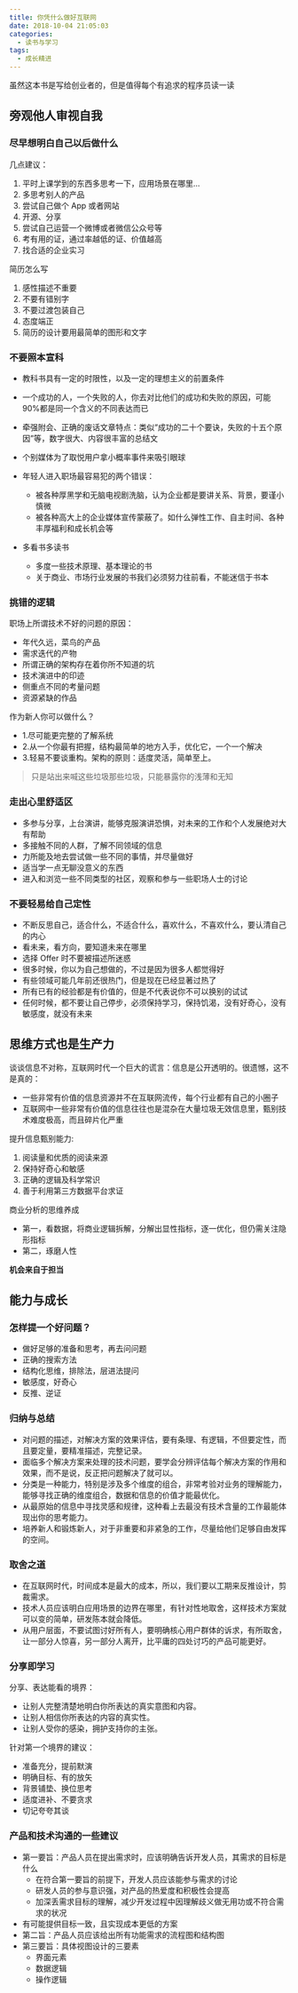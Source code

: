 ```yaml
---
title: 你凭什么做好互联网
date: 2018-10-04 21:05:03
categories:
  - 读书与学习
tags:
  - 成长精进
---
```


虽然这本书是写给创业者的，但是值得每个有追求的程序员读一读

<!-- more -->

## 旁观他人审视自我

### 尽早想明白自己以后做什么

几点建议：

1. 平时上课学到的东西多思考一下，应用场景在哪里...
2. 多思考别人的产品
3. 尝试自己做个 App 或者网站
4. 开源、分享
5. 尝试自己运营一个微博或者微信公众号等
6. 考有用的证，通过率越低的证、价值越高
7. 找合适的企业实习

简历怎么写

1. 感性描述不重要
2. 不要有错别字
3. 不要过渡包装自己
4. 态度端正
5. 简历的设计要用最简单的图形和文字

### 不要照本宣科

- 教科书具有一定的时限性，以及一定的理想主义的前置条件
- 一个成功的人，一个失败的人，你去对比他们的成功和失败的原因，可能 90%都是同一个含义的不同表达而已
- 牵强附会、正确的废话文章特点：类似“成功的二十个要诀，失败的十五个原因”等，数字很大、内容很丰富的总结文
- 个别媒体为了取悦用户拿小概率事件来吸引眼球
- 年轻人进入职场最容易犯的两个错误：

  - 被各种厚黑学和无脑电视剧洗脑，认为企业都是要讲关系、背景，要谨小慎微
  - 被各种高大上的企业媒体宣传蒙蔽了。如什么弹性工作、自主时间、各种丰厚福利和成长机会等

- 多看书多读书
  - 多度一些技术原理、基本理论的书
  - 关于商业、市场行业发展的书我们必须努力往前看，不能迷信于书本

### 挑错的逻辑

职场上所谓技术不好的问题的原因：

- 年代久远，菜鸟的产品
- 需求迭代的产物
- 所谓正确的架构存在着你所不知道的坑
- 技术演进中的印迹
- 侧重点不同的考量问题
- 资源紧缺的作品

作为新人你可以做什么？

- 1.尽可能更完整的了解系统
- 2.从一个你最有把握，结构最简单的地方入手，优化它，一个一个解决
- 3.轻易不要谈重构。架构的原则：适度灵活，简单至上。

> 只是站出来喊这些垃圾那些垃圾，只能暴露你的浅薄和无知

### 走出心里舒适区

- 多参与分享，上台演讲，能够克服演讲恐惧，对未来的工作和个人发展绝对大有帮助
- 多接触不同的人群，了解不同领域的信息
- 力所能及地去尝试做一些不同的事情，并尽量做好
- 适当学一点无聊没意义的东西
- 进入和浏览一些不同类型的社区，观察和参与一些职场人士的讨论

### 不要轻易给自己定性

- 不断反思自己，适合什么，不适合什么，喜欢什么，不喜欢什么，要认清自己的内心
- 看未来，看方向，要知道未来在哪里
- 选择 Offer 时不要被描述所迷惑
- 很多时候，你以为自己想做的，不过是因为很多人都觉得好
- 有些领域可能几年前还很热门，但是现在已经显著过热了
- 所有已有的经验都是有价值的，但是不代表说你不可以换别的试试
- 任何时候，都不要让自己停步，必须保持学习，保持饥渴，没有好奇心，没有敏感度，就没有未来

## 思维方式也是生产力

谈谈信息不对称，互联网时代一个巨大的谎言：信息是公开透明的。很遗憾，这不是真的：

- 一些非常有价值的信息资源并不在互联网流传，每个行业都有自己的小圈子
- 互联网中一些非常有价值的信息往往也是混杂在大量垃圾无效信息里，甄别技术难度极高，而且碎片化严重

提升信息甄别能力:

1. 阅读量和优质的阅读来源
2. 保持好奇心和敏感
3. 正确的逻辑及科学常识
4. 善于利用第三方数据平台求证

商业分析的思维养成

- 第一，看数据，将商业逻辑拆解，分解出显性指标，逐一优化，但仍需关注隐形指标
- 第二，琢磨人性

**机会来自于担当**

## 能力与成长

### 怎样提一个好问题？

- 做好足够的准备和思考，再去问问题
- 正确的搜索方法
- 结构化思维，排除法，层进法提问
- 敏感度，好奇心
- 反推、逆证

### 归纳与总结

- 对问题的描述，对解决方案的效果评估，要有条理、有逻辑，不但要定性，而且要定量，要精准描述，完整记录。
- 面临多个解决方案来处理的技术问题，要学会分辨评估每个解决方案的作用和效果，而不是说，反正把问题解决了就可以。
- 分类是一种能力，特别是涉及多个维度的组合，非常考验对业务的理解能力，能够寻找正确的维度组合，数据和信息的价值才能最优化。
- 从最原始的信息中寻找灵感和规律，这种看上去最没有技术含量的工作最能体现出你的思考能力。
- 培养新人和锻炼新人，对于非重要和非紧急的工作，尽量给他们足够自由发挥的空间。

### 取舍之道

- 在互联网时代，时间成本是最大的成本，所以，我们要以工期来反推设计，剪裁需求。
- 技术人员应该明白应用场景的边界在哪里，有针对性地取舍，这样技术方案就可以变的简单，研发陈本就会降低。
- 从用户层面，不要试图讨好所有人，要明确核心用户群体的诉求，有所取舍，让一部分人惊喜，另一部分人离开，比平庸的四处讨巧的产品可能更好。

### 分享即学习

分享、表达能看的境界：

- 让别人完整清楚地明白你所表达的真实意图和内容。
- 让别人相信你所表达的内容的真实性。
- 让别人受你的感染，拥护支持你的主张。

针对第一个境界的建议：

- 准备充分，提前默演
- 明确目标、有的放矢
- 背景铺垫、换位思考
- 适度进补、不要贪求
- 切记夸夸其谈

### 产品和技术沟通的一些建议

- 第一要旨：产品人员在提出需求时，应该明确告诉开发人员，其需求的目标是什么
  - 在符合第一要旨的前提下，开发人员应该能参与需求的讨论
  - 研发人员的参与意识强，对产品的热爱度和积极性会提高
  - 加深丢需求目标的理解，减少开发过程中因理解歧义做无用功或不符合需求的状况
- 有可能提供目标一致，且实现成本更低的方案
- 第二旨：产品人员应该给出所有功能需求的流程图和结构图
- 第三要旨：具体视图设计的三要素
  - 界面元素
  - 数据逻辑
  - 操作逻辑
